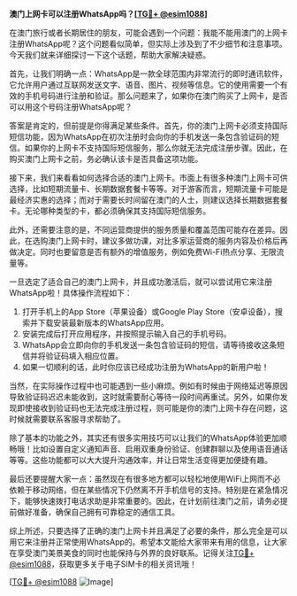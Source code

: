 **澳门上网卡可以注册WhatsApp吗？[[TG💪+ @esim1088](https://t.me/s/esim1088)]**

在澳门旅行或者长期居住的朋友，可能会遇到一个问题：我能不能用澳门的上网卡注册WhatsApp呢？这个问题看似简单，但实际上涉及到了不少细节和注意事项。今天我们就来详细探讨一下这个话题，帮助大家解决疑惑。

首先，让我们明确一点：WhatsApp是一款全球范围内非常流行的即时通讯软件，它允许用户通过互联网发送文字、语音、图片、视频等信息。它的使用需要一个有效的手机号码进行注册和验证。那么问题来了，如果你在澳门购买了上网卡，是否可以用这个号码注册WhatsApp呢？

答案是肯定的，但前提是你得满足某些条件。首先，你的澳门上网卡必须支持国际短信功能，因为WhatsApp在初次注册时会向你的手机发送一条包含验证码的短信。如果你的上网卡不支持国际短信服务，那么你就无法完成注册步骤。因此，在购买澳门上网卡之前，务必确认该卡是否具备这项功能。

接下来，我们来看看如何选择合适的澳门上网卡。市面上有很多种澳门上网卡可供选择，比如短期流量卡、长期数据套餐卡等等。对于游客而言，短期流量卡可能是最经济实惠的选择；而对于需要长时间留在澳门的人士，则建议选择长期数据套餐卡。无论哪种类型的卡，都必须确保其支持国际短信服务。

此外，还需要注意的是，不同运营商提供的服务质量和覆盖范围可能存在差异。因此，在选购澳门上网卡时，建议多做功课，对比多家运营商的服务内容及价格后再做决定。同时也要留意是否有额外的增值服务，例如免费Wi-Fi热点分享、无限流量等。

一旦选定了适合自己的澳门上网卡，并且成功激活后，就可以尝试用它来注册WhatsApp啦！具体操作流程如下：

1. 打开手机上的App Store（苹果设备）或Google Play Store（安卓设备），搜索并下载安装最新版本的WhatsApp应用。
2. 安装完成后打开应用程序，并按照提示输入自己的手机号码。
3. WhatsApp会立即向你的手机发送一条包含验证码的短信，请等待接收这条短信并将验证码填入相应位置。
4. 如果一切顺利的话，此时你应该已经成功注册为WhatsApp的新用户啦！

当然，在实际操作过程中也可能遇到一些小麻烦。例如有时候由于网络延迟等原因导致验证码迟迟未能收到，这时就需要耐心等待一段时间再重试。另外，如果你发现即使接收到验证码也无法完成注册过程，则可能是你的澳门上网卡存在问题，这时候就需要联系客服寻求帮助了。

除了基本的功能之外，其实还有很多实用技巧可以让我们的WhatsApp体验更加顺畅哦！比如设置自定义通知声音、启用双重身份验证、创建群聊以及使用语音通话等等。这些功能都可以大大提升沟通效率，并让日常生活变得更加便捷有趣。

最后还要提醒大家一点：虽然现在有很多地方都可以轻松地使用WiFi上网而不必依赖于移动网络，但在某些情况下仍然离不开手机信号的支持。特别是在紧急情况下，能够快速拨打电话求助是非常重要的。因此，在计划前往澳门之前，请务必提前做好准备，确保自己拥有可靠稳定的通信工具。

综上所述，只要选择了正确的澳门上网卡并且满足了必要的条件，那么完全是可以用它来注册并正常使用WhatsApp的。希望本文能给大家带来有用的信息，让大家在享受澳门美景美食的同时也能保持与外界的良好联系。记得关注[TG💪+ @esim1088](https://t.me/s/esim1088)，获取更多关于电子SIM卡的相关资讯哦！

[[TG💪+ @esim1088](https://t.me/s/esim1088) ![Image](https://i.postimg.cc/4NQfJmqS/Snipaste-2025-05-13-00-14-12.png)]